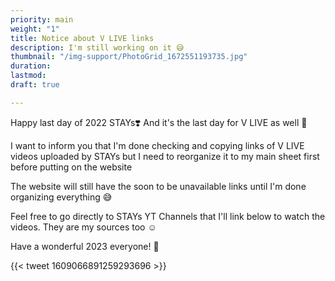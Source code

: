 ```yaml
---
priority: main
weight: "1"
title: Notice about V LIVE links
description: I'm still working on it 😅
thumbnail: "/img-support/PhotoGrid_1672551193735.jpg"
duration: 
lastmod: 
draft: true

---
```


Happy last day of 2022 STAYs❣️ And it's the last day for V LIVE as well 🥹

I want to inform you that I'm done checking and copying links of V LIVE videos uploaded by STAYs but I need to reorganize it to my main sheet first before putting on the website 

The website will still have the soon to be unavailable links until I'm done organizing everything 😅 

Feel free to go directly to STAYs YT Channels that I'll link below to watch the videos. They are my sources too ☺️

Have a wonderful 2023 everyone! 🥳

{{< tweet 1609066891259293696 >}}
